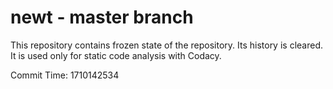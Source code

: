 # newt - master branch

This repository contains frozen state of the repository.
Its history is cleared. It is used only for static code
analysis with Codacy.

Commit Time: 1710142534